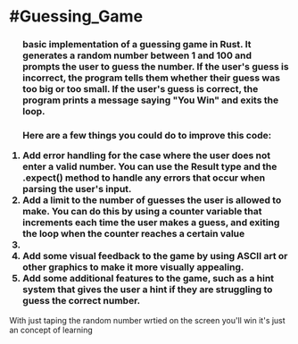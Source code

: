 <h1>#Guessing_Game</h1>

<ol type = "1">
    <h3>basic implementation of a guessing game in Rust. It generates a random number between 1 and 100 and prompts the user to guess the number. If the user's guess is incorrect, the program tells them whether their guess was too big or too small. If the user's guess is correct, the program prints a message saying "You Win" and exits the loop.<h3>
    <p>Here are a few things you could do to improve this code:</p>
    <li>Add error handling for the case where the user does not enter a valid number. You can use the Result type and the .expect() method to handle any errors that occur when parsing the user's input.</li>
    <li>Add a limit to the number of guesses the user is allowed to make. You can do this by using a counter variable that increments each time the user makes a guess, and exiting the loop when the counter reaches a certain value<li>
    <li>Add some visual feedback to the game by using ASCII art or other graphics to make it more visually appealing.</li>
    <li>Add some additional features to the game, such as a hint system that gives the user a hint if they are struggling to guess the correct number.</li>

</ol>

<p>With just taping the random number wrtied on the screen you'll win it's just an concept of learning</p>